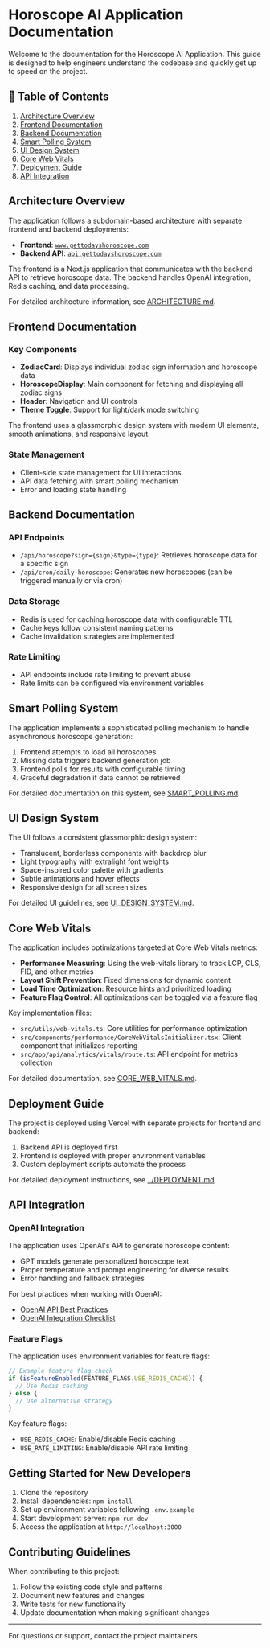 # Horoscope AI Application Documentation

Welcome to the documentation for the Horoscope AI Application. This guide is designed to help engineers understand the codebase and quickly get up to speed on the project.

## 📑 Table of Contents

1. [Architecture Overview](#architecture-overview)
2. [Frontend Documentation](#frontend-documentation)
3. [Backend Documentation](#backend-documentation)
4. [Smart Polling System](#smart-polling-system)
5. [UI Design System](#ui-design-system)
6. [Core Web Vitals](#core-web-vitals)
7. [Deployment Guide](#deployment-guide)
8. [API Integration](#api-integration)

## Architecture Overview

The application follows a subdomain-based architecture with separate frontend and backend deployments:

- **Frontend**: [`www.gettodayshoroscope.com`](https://www.gettodayshoroscope.com)
- **Backend API**: [`api.gettodayshoroscope.com`](https://api.gettodayshoroscope.com)

The frontend is a Next.js application that communicates with the backend API to retrieve horoscope data. The backend handles OpenAI integration, Redis caching, and data processing.

For detailed architecture information, see [ARCHITECTURE.md](./ARCHITECTURE.md).

## Frontend Documentation

### Key Components

- **ZodiacCard**: Displays individual zodiac sign information and horoscope data
- **HoroscopeDisplay**: Main component for fetching and displaying all zodiac signs
- **Header**: Navigation and UI controls
- **Theme Toggle**: Support for light/dark mode switching

The frontend uses a glassmorphic design system with modern UI elements, smooth animations, and responsive layout.

### State Management

- Client-side state management for UI interactions
- API data fetching with smart polling mechanism
- Error and loading state handling

## Backend Documentation

### API Endpoints

- `/api/horoscope?sign={sign}&type={type}`: Retrieves horoscope data for a specific sign
- `/api/cron/daily-horoscope`: Generates new horoscopes (can be triggered manually or via cron)

### Data Storage

- Redis is used for caching horoscope data with configurable TTL
- Cache keys follow consistent naming patterns
- Cache invalidation strategies are implemented

### Rate Limiting

- API endpoints include rate limiting to prevent abuse
- Rate limits can be configured via environment variables

## Smart Polling System

The application implements a sophisticated polling mechanism to handle asynchronous horoscope generation:

1. Frontend attempts to load all horoscopes
2. Missing data triggers backend generation job
3. Frontend polls for results with configurable timing
4. Graceful degradation if data cannot be retrieved

For detailed documentation on this system, see [SMART_POLLING.md](./SMART_POLLING.md).

## UI Design System

The UI follows a consistent glassmorphic design system:

- Translucent, borderless components with backdrop blur
- Light typography with extralight font weights
- Space-inspired color palette with gradients
- Subtle animations and hover effects
- Responsive design for all screen sizes

For detailed UI guidelines, see [UI_DESIGN_SYSTEM.md](./UI_DESIGN_SYSTEM.md).

## Core Web Vitals

The application includes optimizations targeted at Core Web Vitals metrics:

- **Performance Measuring**: Using the web-vitals library to track LCP, CLS, FID, and other metrics
- **Layout Shift Prevention**: Fixed dimensions for dynamic content
- **Load Time Optimization**: Resource hints and prioritized loading
- **Feature Flag Control**: All optimizations can be toggled via a feature flag

Key implementation files:
- `src/utils/web-vitals.ts`: Core utilities for performance optimization
- `src/components/performance/CoreWebVitalsInitializer.tsx`: Client component that initializes reporting
- `src/app/api/analytics/vitals/route.ts`: API endpoint for metrics collection

For detailed documentation, see [CORE_WEB_VITALS.md](./CORE_WEB_VITALS.md).

## Deployment Guide

The project is deployed using Vercel with separate projects for frontend and backend:

1. Backend API is deployed first
2. Frontend is deployed with proper environment variables
3. Custom deployment scripts automate the process

For detailed deployment instructions, see [../DEPLOYMENT.md](../DEPLOYMENT.md).

## API Integration

### OpenAI Integration

The application uses OpenAI's API to generate horoscope content:

- GPT models generate personalized horoscope text
- Proper temperature and prompt engineering for diverse results
- Error handling and fallback strategies

For best practices when working with OpenAI:

- [OpenAI API Best Practices](./api/OPENAI_BEST_PRACTICES.md)
- [OpenAI Integration Checklist](./api/OPENAI_CHECKLIST.md)

### Feature Flags

The application uses environment variables for feature flags:

```typescript
// Example feature flag check
if (isFeatureEnabled(FEATURE_FLAGS.USE_REDIS_CACHE)) {
  // Use Redis caching
} else {
  // Use alternative strategy
}
```

Key feature flags:
- `USE_REDIS_CACHE`: Enable/disable Redis caching
- `USE_RATE_LIMITING`: Enable/disable API rate limiting

## Getting Started for New Developers

1. Clone the repository
2. Install dependencies: `npm install`
3. Set up environment variables following `.env.example`
4. Start development server: `npm run dev`
5. Access the application at `http://localhost:3000`

## Contributing Guidelines

When contributing to this project:

1. Follow the existing code style and patterns
2. Document new features and changes
3. Write tests for new functionality
4. Update documentation when making significant changes

---

For questions or support, contact the project maintainers. 